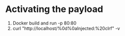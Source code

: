 # Activating the payload

1. Docker build and run -p 80:80
1. curl "http://localhost/%0d%0aInjected:%20clrf" -v